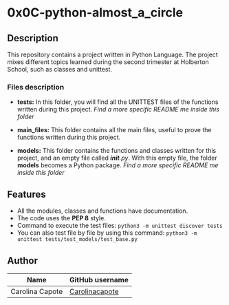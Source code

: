 # 0x0C-python-almost_a_circle

## Description 

This repository contains a project written in Python Language. The project mixes different topics learned during the second trimester at Holberton School, such as classes and unittest.

### Files description

- **tests:**
In this folder, you will find all the UNITTEST files of the functions written during this project. *Find a more specific README me inside this folder*

- **main_files:**
This folder contains all the main files, useful to prove the functions written during this project.

- **models:**
This folder contains the functions and classes written for this project, and an empty file called *__init__.py*. With this empty file, the folder **models** becomes a Python package.
*Find a more specific README me inside this folder*

## Features

- All the modules, classes and functions have documentation.
- The code uses the **PEP 8** style.
- Command to execute the test files: `python3 -m unittest discover tests`
- You can also test file by file by using this command: `python3 -m unittest tests/test_models/test_base.py` 

## Author

| Name | GitHub username |
| ------ | ------ |
| Carolina Capote | [Carolinacapote](https://github.com/Carolinacapote) |
